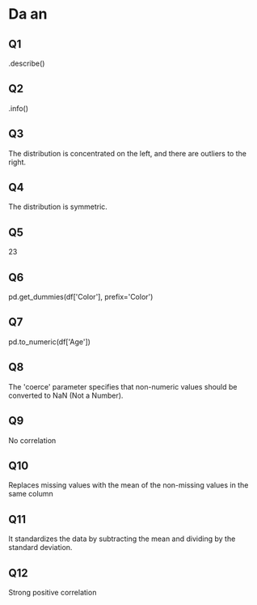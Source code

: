 # Da an
## Q1
.describe()

## Q2
.info()

## Q3
The distribution is concentrated on the left, and there are outliers to the right.

## Q4
The distribution is symmetric.

## Q5
23

## Q6
pd.get_dummies(df['Color'], prefix='Color')

## Q7
pd.to_numeric(df['Age'])

## Q8
The 'coerce' parameter specifies that non-numeric values should be converted to NaN (Not a Number).

## Q9
No correlation

## Q10
Replaces missing values with the mean of the non-missing values in the same column

## Q11
It standardizes the data by subtracting the mean and dividing by the standard deviation.

## Q12
Strong positive correlation
